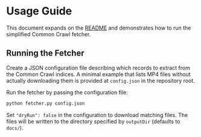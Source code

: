 # Usage Guide

This document expands on the [README](../README.md) and demonstrates how to
run the simplified Common Crawl fetcher.

## Running the Fetcher

Create a JSON configuration file describing which records to extract from the
Common Crawl indices. A minimal example that lists MP4 files without actually
downloading them is provided at `config.json` in the repository root.

Run the fetcher by passing the configuration file:

```bash
python fetcher.py config.json
```

Set `"dryRun": false` in the configuration to download matching files. The
files will be written to the directory specified by `outputDir` (defaults to
`docs/`).
